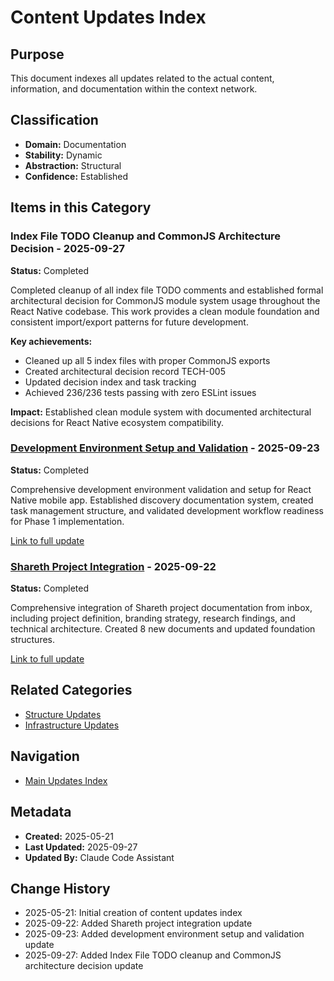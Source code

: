 # Content Updates Index

## Purpose
This document indexes all updates related to the actual content, information, and documentation within the context network.

## Classification
- **Domain:** Documentation
- **Stability:** Dynamic
- **Abstraction:** Structural
- **Confidence:** Established

## Items in this Category

### Index File TODO Cleanup and CommonJS Architecture Decision - 2025-09-27
**Status:** Completed

Completed cleanup of all index file TODO comments and established formal architectural decision for CommonJS module system usage throughout the React Native codebase. This work provides a clean module foundation and consistent import/export patterns for future development.

**Key achievements:**
- Cleaned up all 5 index files with proper CommonJS exports
- Created architectural decision record TECH-005
- Updated decision index and task tracking
- Achieved 236/236 tests passing with zero ESLint issues

**Impact:** Established clean module system with documented architectural decisions for React Native ecosystem compatibility.

### [Development Environment Setup and Validation](./development-environment-setup.md) - 2025-09-23
**Status:** Completed

Comprehensive development environment validation and setup for React Native mobile app. Established discovery documentation system, created task management structure, and validated development workflow readiness for Phase 1 implementation.

[Link to full update](./development-environment-setup.md)

### [Shareth Project Integration](./shareth_project_integration.md) - 2025-09-22
**Status:** Completed

Comprehensive integration of Shareth project documentation from inbox, including project definition, branding strategy, research findings, and technical architecture. Created 8 new documents and updated foundation structures.

[Link to full update](./shareth_project_integration.md)

## Related Categories
- [Structure Updates](../structure/index.md)
- [Infrastructure Updates](../infrastructure/index.md)

## Navigation
- [Main Updates Index](../index.md)

## Metadata
- **Created:** 2025-05-21
- **Last Updated:** 2025-09-27
- **Updated By:** Claude Code Assistant

## Change History
- 2025-05-21: Initial creation of content updates index
- 2025-09-22: Added Shareth project integration update
- 2025-09-23: Added development environment setup and validation update
- 2025-09-27: Added Index File TODO cleanup and CommonJS architecture decision update
